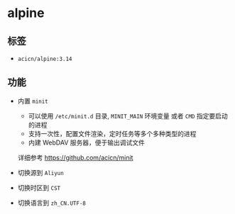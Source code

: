 # alpine

## 标签

* `acicn/alpine:3.14`

## 功能

* 内置 `minit`

    - 可以使用 `/etc/minit.d` 目录, `MINIT_MAIN` 环境变量 或者 `CMD` 指定要启动的进程
    - 支持一次性，配置文件渲染，定时任务等多个多种类型的进程
    - 内建 WebDAV 服务器，便于输出调试文件

    详细参考 https://github.com/acicn/minit

* 切换源到 `Aliyun`

* 切换时区到 `CST`

* 切换语言到 `zh_CN.UTF-8`
